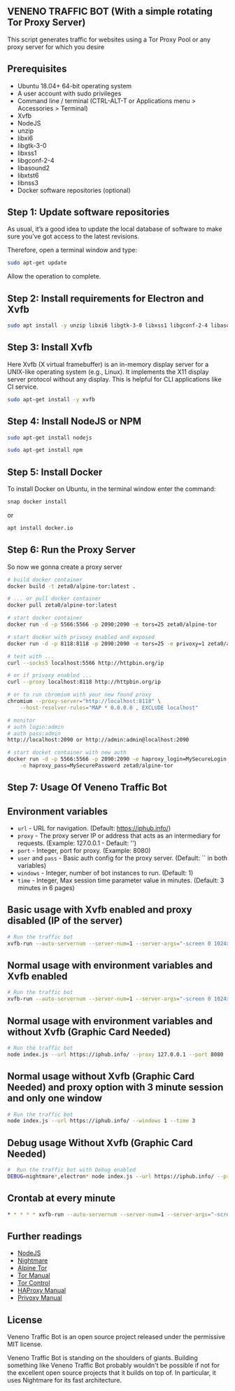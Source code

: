 ## VENENO TRAFFIC BOT (With a simple rotating Tor Proxy Server)
This script generates traffic for websites using a Tor Proxy Pool or any proxy server for which you desire

## Prerequisites

* Ubuntu 18.04+ 64-bit operating system
* A user account with sudo privileges
* Command line / terminal (CTRL-ALT-T or Applications menu > Accessories > Terminal)
* Xvfb
* NodeJS
* unzip
* libxi6
* libgtk-3-0
* libxss1
* libgconf-2-4
* libasound2
* libxtst6
* libnss3
* Docker software repositories (optional)

## Step 1: Update software repositories

As usual, it’s a good idea to update the local database of software to make sure you’ve got access to the latest revisions.

Therefore, open a terminal window and type:

```bash
sudo apt-get update
```

Allow the operation to complete.


## Step 2: Install requirements for Electron and Xvfb
```bash
sudo apt install -y unzip libxi6 libgtk-3-0 libxss1 libgconf-2-4 libasound2 libxtst6 libnss3
```

## Step 3: Install Xvfb

Here Xvfb (X virtual framebuffer) is an in-memory display server for a UNIX-like operating system (e.g., Linux). It implements the X11 display server protocol without any display. This is helpful for CLI applications like CI service.

```bash
sudo apt-get install -y xvfb
```

## Step 4: Install NodeJS or NPM
```bash
sudo apt-get install nodejs
```
```bash
sudo apt-get install npm
```
## Step 5: Install Docker

To install Docker on Ubuntu, in the terminal window enter the command:

```bash
snap docker install
```
or

```bash
apt install docker.io
```

## Step 6: Run the Proxy Server

So now we gonna create a proxy server

```bash
# build docker container
docker build -t zeta0/alpine-tor:latest .

# ... or pull docker container
docker pull zeta0/alpine-tor:latest

# start docker container
docker run -d -p 5566:5566 -p 2090:2090 -e tors=25 zeta0/alpine-tor

# start docker with privoxy enabled and exposed
docker run -d -p 8118:8118 -p 2090:2090 -e tors=25 -e privoxy=1 zeta0/alpine-tor

# test with ...
curl --socks5 localhost:5566 http://httpbin.org/ip

# or if privoxy enabled ...
curl --proxy localhost:8118 http://httpbin.org/ip

# or to run chromium with your new found proxy
chromium --proxy-server="http://localhost:8118" \
    --host-resolver-rules="MAP * 0.0.0.0 , EXCLUDE localhost"

# monitor
# auth login:admin
# auth pass:admin
http://localhost:2090 or http://admin:admin@localhost:2090

# start docket container with new auth
docker run -d -p 5566:5566 -p 2090:2090 -e haproxy_login=MySecureLogin \
    -e haproxy_pass=MySecurePassword zeta0/alpine-tor
```

## Step 7: Usage Of Veneno Traffic Bot

Environment variables
-----
 * `url` - URL for navigation. (Default: https://iphub.info/)
 * `proxy` - The proxy server IP or address that acts as an intermediary for requests. (Example: 127.0.0.1 - Default: '')
 * `port` - Integer, port for proxy. (Example: 8080)
 * `user` and `pass` - Basic auth config for the proxy server. (Default: \`\` in both variables)
 * `windows` - Integer, number of bot instances to run. (Default: 1)
 * `time` - Integer, Max session time parameter value in minutes. (Default: 3 minutes in 6 pages)

Basic usage with Xvfb enabled and proxy disabled (IP of the server)
-----

```bash
# Run the traffic bot
xvfb-run --auto-servernum --server-num=1 --server-args="-screen 0 1024x768x24" node --harmony index.js --url https://iphub.info/ --windows 1 --time 2
```

Normal usage with environment variables and Xvfb enabled
-----

```bash
# Run the traffic bot
xvfb-run --auto-servernum --server-num=1 --server-args="-screen 0 1024x768x24" node --harmony index.js --url https://iphub.info/ --proxy 127.0.0.1 --port 8080 --user lucas --pass veneno --windows 1 --time 2
```

Normal usage with environment variables and without Xvfb (Graphic Card Needed)
-----

```bash
# Run the traffic bot
node index.js --url https://iphub.info/ --proxy 127.0.0.1 --port 8080 --user lucas --pass veneno --windows 1 --time 2
```

Normal usage without Xvfb (Graphic Card Needed) and proxy option with 3 minute session and only one window
-----

```bash
# Run the traffic bot
node index.js --url https://iphub.info/ --windows 1 --time 3 
```

Debug usage Without Xvfb (Graphic Card Needed)
-----

```bash
#  Run the traffic bot with Debug enabled
DEBUG=nightmare*,electron* node index.js --url https://iphub.info/ --proxy 127.0.0.1 --port 8080 --user lucas --pass veneno --windows 1 --time 2 3>log.txt
```

Crontab at every minute
-----

```bash
* * * * * xvfb-run --auto-servernum --server-num=1 --server-args="-screen 0 1024x768x24" node --harmony /var/www/trafficbot/index.js --url https://iphub.info/ --windows 1 --time 3 
```

Further readings
----------------
 * [NodeJS](https://nodejs.org/en/)
 * [Nightmare](https://github.com/segmentio/nightmare)
 * [Alpine Tor](https://github.com/zet4/alpine-tor)
 * [Tor Manual](https://www.torproject.org/docs/tor-manual.html.en)
 * [Tor Control](https://www.thesprawl.org/research/tor-control-protocol/)
 * [HAProxy Manual](http://cbonte.github.io/haproxy-dconv/index.html)
 * [Privoxy Manual](https://www.privoxy.org/user-manual/)

License
-----

Veneno Traffic Bot is an open source project released under the permissive MIT license.

Veneno Traffic Bot is standing on the shoulders of giants. Building something like Veneno Traffic Bot probably wouldn't be possible if not for the excellent open source projects that it builds on top of. In particular, it uses Nightmare for its fast architecture.
